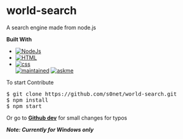 # world-search
A search engine made from node.js

**Built With** 
- [![NodeJs](https://img.shields.io/badge/Node.js-43853D?style=for-the-badge&logo=node.js&logoColor=white)](https://nodejs.org/en/)
- [![HTML](https://img.shields.io/badge/HTML5-E34F26?style=for-the-badge&logo=html5&logoColor=white)](https://www.w3schools.com/html/default.asp)
- [![css](https://img.shields.io/badge/CSS-239120?&style=for-the-badge&logo=css3&logoColor=white)](https://www.w3schools.com/css/default.asp)<br>[![maintained](https://img.shields.io/badge/Maintained%3F-yes-green.svg)]()
[![askme](https://img.shields.io/badge/Ask%20me-anything-1abc9c.svg)](https://github.com/s0net/world-search/discussions)  

To start Contribute 
<pre>$ git clone https://github.com/s0net/world-search.git  
$ npm install  
$ npm start 
</pre>

Or go to [**Github dev**](https://github.dev/s0net/world-search) for small changes for typos

**_Note: Currently for Windows only_**
